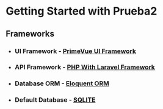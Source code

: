 # Getting Started with Prueba2

## Frameworks

- ### UI Framework - [PrimeVue UI Framework](https://primefaces.org/primevue)
- ### API Framework - [PHP With Laravel Framework](https://laravel.com)
- ### Database ORM - [Eloquent ORM](https://laravel.com/docs/5.0/eloquent)
- ### Default Database - [SQLITE](https://www.sqlite.org/index.html)
